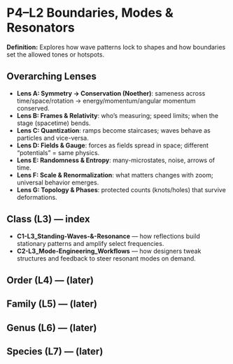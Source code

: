 # P4–L2 Boundaries, Modes & Resonators
**Definition:** Explores how wave patterns lock to shapes and how boundaries set the allowed tones or hotspots.

## Overarching Lenses

- **Lens A: Symmetry -> Conservation (Noether)**: sameness across time/space/rotation → energy/momentum/angular momentum conserved.
- **Lens B: Frames & Relativity**: who’s measuring; speed limits; when the stage (spacetime) bends.
- **Lens C: Quantization**: ramps become staircases; waves behave as particles and vice-versa.
- **Lens D: Fields & Gauge**: forces as fields spread in space; different “potentials” = same physics.
- **Lens E: Randomness & Entropy**: many-microstates, noise, arrows of time.
- **Lens F: Scale & Renormalization**: what matters changes with zoom; universal behavior emerges.
- **Lens G: Topology & Phases**: protected counts (knots/holes) that survive deformations.

## Class (L3) — index
- **C1-L3_Standing-Waves-&-Resonance** — how reflections build stationary patterns and amplify select frequencies.
- **C2-L3_Mode-Engineering_Workflows** — how designers tweak structures and feedback to steer resonant modes on demand.

## Order (L4) — (later)
## Family (L5) — (later)
## Genus (L6) — (later)
## Species (L7) — (later)
